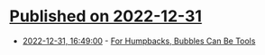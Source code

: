 # [Published on 2022-12-31](index.md)

* [2022-12-31, 16:49:00](https://news.ycombinator.com/item?id=34198172) - [For Humpbacks, Bubbles Can Be Tools](https://hakaimagazine.com/videos-visuals/for-humpbacks-bubbles-can-be-tools/)
